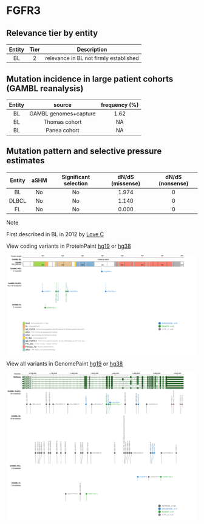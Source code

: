# FGFR3

## Relevance tier by entity

|Entity|Tier|Description                           |
|:------:|:----:|--------------------------------------|
|BL    |2   |relevance in BL not firmly established|

## Mutation incidence in large patient cohorts (GAMBL reanalysis)

|Entity|source               |frequency (%)|
|:------:|:---------------------:|:-------------:|
|BL    |GAMBL genomes+capture|1.62         |
|BL    |Thomas cohort        |  NA         |
|BL    |Panea cohort         |  NA         |

## Mutation pattern and selective pressure estimates

|Entity|aSHM|Significant selection|dN/dS (missense)|dN/dS (nonsense)|
|:------:|:----:|:---------------------:|:----------------:|:----------------:|
|BL    |No  |No                   |1.974           |0               |
|DLBCL |No  |No                   |1.140           |0               |
|FL    |No  |No                   |0.000           |0               |


> [!NOTE]
> First described in BL in 2012 by [Love C](https://pubmed.ncbi.nlm.nih.gov/23143597)


View coding variants in ProteinPaint [hg19](https://morinlab.github.io/LLMPP/GAMBL/FGFR3_protein.html)  or [hg38](https://morinlab.github.io/LLMPP/GAMBL/FGFR3_protein_hg38.html)

![image](images/proteinpaint/FGFR3_NM_000142.svg)

View all variants in GenomePaint [hg19](https://morinlab.github.io/LLMPP/GAMBL/FGFR3.html)  or [hg38](https://morinlab.github.io/LLMPP/GAMBL/FGFR3_hg38.html)

![image](images/proteinpaint/FGFR3.svg)
